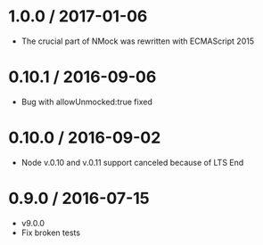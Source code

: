 1.0.0 / 2017-01-06
===================

  * The crucial part of NMock was rewritten with ECMAScript 2015

0.10.1 / 2016-09-06
===================

  * Bug with allowUnmocked:true fixed

0.10.0 / 2016-09-02
===================

  * Node v.0.10 and v.0.11 support canceled because of LTS End

0.9.0 / 2016-07-15
====================

  * v9.0.0
  * Fix broken tests
